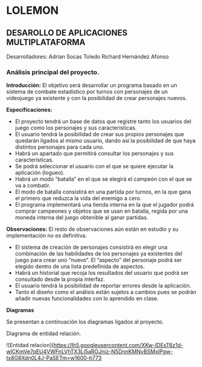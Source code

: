 # LOLEMON
## DESAROLLO DE APLICACIONES MULTIPLATAFORMA 
Desarrolladores:
Adrian Socas Toledo
Richard Hernández Afonso

### Análisis principal del proyecto.

**Introducción:**
El objetivo será desarrollar un programa basado en un sistema de combate estadístico por turnos con personajes de un videojuego ya existente y con la posibilidad de crear personajes nuevos.

**Especificaciones:**
-	El proyecto tendrá un base de datos que registre tanto los usuarios del juego como los personajes y sus características.
-	El usuario tendrá la posibilidad de crear sus propios personajes que quedarán ligados al mismo usuario, dando así la posibilidad de que haya distintos personajes para cada uno. 
-	Habrá un apartado que permitirá consultar los personajes y sus características.
-	Se podrá seleccionar el usuario con el que se quiere ejecutar la aplicación (logueo).
-	Habrá un modo “batalla” en el que se elegirá el campeón con el que se va a combatir.
-	El modo de batalla consistirá en una partida por turnos, en la que gana el primero que reduzca la vida del enemigo a cero. 
-	El programa implementará una tienda interna en la que el jugador podrá comprar campeones y objetos que se usan en batalla, regida por una moneda interna del juego obtenible al ganar partidas.

 
**Observaciones:**
El resto de observaciones aún están en estudio y su implementación no es definitiva.
- El sistema de creación de personajes consistirá en elegir una combinación de las habilidades de los personajes ya existentes del juego para crear uno “nuevo”. El “aspecto” del personaje podrá ser elegido dentro de una lista predefinida de aspectos.
-	Habrá un historial que recoja los resultados del usuario que podrá ser consultado desde la propia interfaz.
-	El usuario tendrá la posibilidad de reportar errores desde la aplicación.
-	Tanto el diseño como el análisis están sujetos a cambios pues se podrán añadir nuevas funcionalidades con lo aprendido en clase.

**Diagramas**

Se presentan a continuación los diagramas ligados al proyecto.

Diagrama de entidad relación.

![Entidad relacion](https://lh5.googleusercontent.com/XKw-IDEsT6z1d-wlCKmVe7qEU4VWFnLVhTX3Lj5aROJniz-N5DnnKMNvBSMxlPgw-tx8G8Xdn0L4J-PaSETm=w1600-h773
